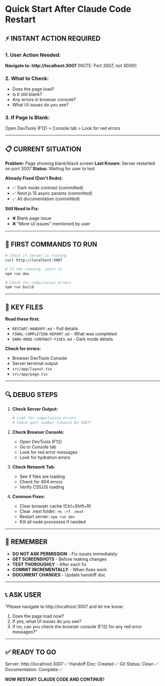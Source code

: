 # Quick Start After Claude Code Restart

## ⚡ INSTANT ACTION REQUIRED

### 1. User Action Needed:
**Navigate to: http://localhost:3007** (NOTE: Port 3007, not 3006!)

### 2. What to Check:
- Does the page load?
- Is it still blank?
- Any errors in browser console?
- What UI issues do you see?

### 3. If Page is Blank:
Open DevTools (F12) > Console tab > Look for red errors

---

## 📋 CURRENT SITUATION

**Problem:** Page showing blank/black screen
**Last Known:** Server restarted on port 3007
**Status:** Waiting for user to test

**Already Fixed (Don't Redo):**
- ✅ Dark mode contrast (committed)
- ✅ Next.js 15 async params (committed)
- ✅ All documentation (committed)

**Still Need to Fix:**
- ❌ Blank page issue
- ❌ "More UI issues" mentioned by user

---

## 🎯 FIRST COMMANDS TO RUN

```bash
# Check if server is running
curl http://localhost:3007

# If not running, start it
npm run dev

# Check for compilation errors
npm run build
```

---

## 📁 KEY FILES

**Read these first:**
- `RESTART-HANDOFF.md` - Full details
- `FINAL-COMPLETION-REPORT.md` - What was completed
- `DARK-MODE-CONTRAST-FIXES.md` - Dark mode details

**Check for errors:**
- Browser DevTools Console
- Server terminal output
- `src/app/layout.tsx`
- `src/app/page.tsx`

---

## 🔍 DEBUG STEPS

1. **Check Server Output:**
   ```bash
   # Look for compilation errors
   # Check port number (should be 3007)
   ```

2. **Check Browser Console:**
   - Open DevTools (F12)
   - Go to Console tab
   - Look for red error messages
   - Look for hydration errors

3. **Check Network Tab:**
   - See if files are loading
   - Check for 404 errors
   - Verify CSS/JS loading

4. **Common Fixes:**
   - Clear browser cache (Ctrl+Shift+R)
   - Clear .next folder: `rm -rf .next`
   - Restart server: `npm run dev`
   - Kill all node processes if needed

---

## 🚨 REMEMBER

- **DO NOT ASK PERMISSION** - Fix issues immediately
- **GET SCREENSHOTS** - Before making changes
- **TEST THOROUGHLY** - After each fix
- **COMMIT INCREMENTALLY** - When fixes work
- **DOCUMENT CHANGES** - Update handoff doc

---

## 📞 ASK USER

"Please navigate to http://localhost:3007 and let me know:
1. Does the page load now?
2. If yes, what UI issues do you see?
3. If no, can you check the browser console (F12) for any red error messages?"

---

## ✅ READY TO GO

Server: http://localhost:3007 ✅
Handoff Doc: Created ✅
Git Status: Clean ✅
Documentation: Complete ✅

**NOW RESTART CLAUDE CODE AND CONTINUE!**
